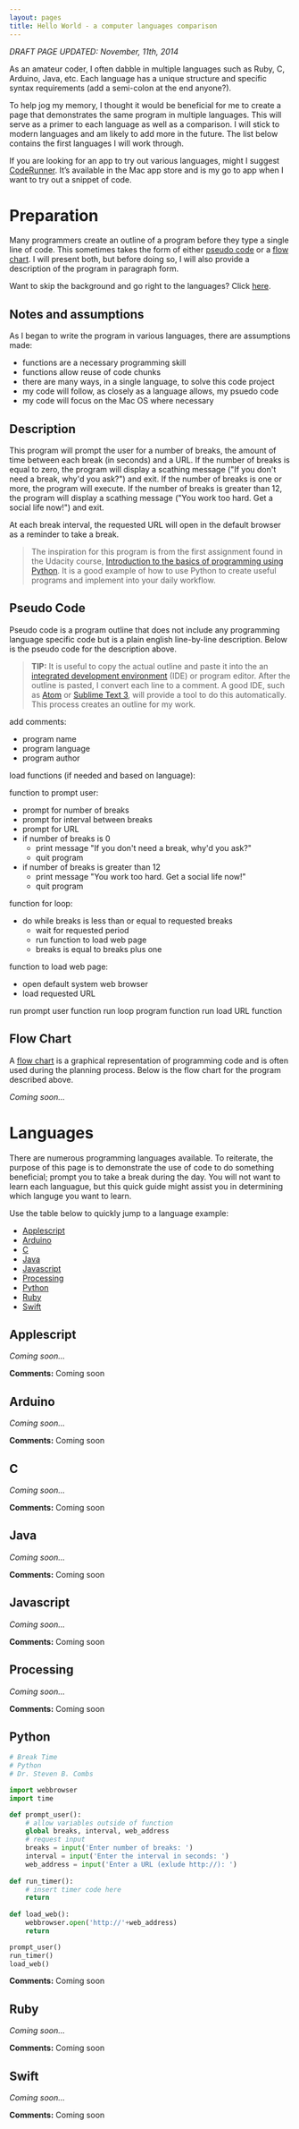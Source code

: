 ```yaml
---
layout: pages
title: Hello World - a computer languages comparison
---
```


<!-- Insert Blinking Cursor Image -->
<!-- Convert below to Blog Post when complete -->
*DRAFT PAGE UPDATED: November, 11th, 2014*

As an amateur coder, I often dabble in multiple languages such as Ruby, C, Arduino, Java, etc. Each language has a unique structure and specific syntax requirements (add a semi-colon at the end anyone?). 

To help jog my memory, I thought it would be beneficial for me to create a page that demonstrates the same program in multiple languages. This will serve as a primer to each language as well as a comparison. I will stick to modern languages and am likely to add more in the future. The list below contains the first languages I will work through.

If you are looking for an app to try out various languages, might I suggest [CodeRunner](!mas). It’s available in the Mac app store and is my go to app when I want to try out a snippet of code.
<!-- End Blog Post -->

<!-- Add introduction to page here from excerpts above -->

# Preparation
Many programmers create an outline of a program before they type a single line of code. This sometimes takes the form of either [pseudo code](!wiki) or a [flow chart](!wiki). I will present both, but before doing so, I will also provide a description of the program in paragraph form.

Want to skip the background and go right to the languages? Click [here](#languages).

## Notes and assumptions
As I began to write the program in various languages, there are assumptions made:

* functions are a necessary programming skill
* functions allow reuse of code chunks
* there are many ways, in a single language, to solve this code project
* my code will follow, as closely as a language allows, my psuedo code
* my code will focus on the Mac OS where necessary

## Description
This program will prompt the user for a number of breaks, the amount of time between each break (in seconds) and a URL. If the number of breaks is equal to zero, the program will display a scathing message ("If you don't need a break, why'd you ask?") and exit. If the number of breaks is one or more, the program will execute. If the number of breaks is greater than 12, the program will display a scathing message ("You work too hard. Get a social life now!") and exit.

At each break interval, the requested URL will open in the default browser as a reminder to take a break.

> The inspiration for this program is from the first assignment found in the Udacity course, [Introduction to the basics of programming using Python](https://www.udacity.com/course/ud036). It is a good example of how to use Python to create useful programs and implement into your daily workflow.

## Pseudo Code
Pseudo code is a program outline that does not include any programming language specific code but is a plain english line-by-line description. Below is the pseudo code for the description above.

> **TIP:** It is useful to copy the actual outline and paste it into the an [integrated development environment](!wiki) (IDE) or program editor. After the outline is pasted, I convert each line to a comment. A good IDE, such as [Atom](!g) or [Sublime Text 3](!s), will provide a tool to do this automatically. This process creates an outline for my work.

add comments:

* program name
* program language
* program author
	
load functions (if needed and based on language):

function to prompt user:

* prompt for number of breaks
* prompt for interval between breaks
* prompt for URL
* if number of breaks is 0
	* print message "If you don't need a break, why'd you ask?"
	* quit program
* if number of breaks is greater than 12
	* print message "You work too hard. Get a social life now!"
	* quit program

function for loop:

* do while breaks is less than or equal to requested breaks
	* wait for requested period
	* run function to load web page
	* breaks is equal to breaks plus one

function to load web page:

* open default system web browser
* load requested URL

run prompt user function
run loop program function
run load URL function

## Flow Chart
A [flow chart](iwiki) is a graphical representation of programming code and is often used during the planning process. Below is the flow chart for the program described above.

*Coming soon…*

# Languages

There are numerous programming languages available. To reiterate, the purpose of this page is to demonstrate the use of code to do something beneficial; prompt you to take a break during the day. You will not want to learn each languague, but this quick guide might assist you in determining which languge you want to learn.

Use the table below to quickly jump to a language example:

* [Applescript](#applscript)
* [Arduino](#arduino)
* [C](#c)
* [Java](#java)
* [Javascript](#javascript)
* [Processing](#processing)
* [Python](#python)
* [Ruby](#ruby)
* [Swift](#swift)

## Applescript

*Coming soon…*

**Comments:** Coming soon

## Arduino

*Coming soon…*

**Comments:** Coming soon

## C

*Coming soon…*

**Comments:** Coming soon

## Java

*Coming soon…*

**Comments:** Coming soon

## Javascript

*Coming soon…*

**Comments:** Coming soon

## Processing

*Coming soon…*

**Comments:** Coming soon

## Python

```python
# Break Time
# Python
# Dr. Steven B. Combs

import webbrowser
import time

def prompt_user():
	# allow variables outside of function
	global breaks, interval, web_address
	# request input 
	breaks = input('Enter number of breaks: ')
	interval = input('Enter the interval in seconds: ')
	web_address = input('Enter a URL (exlude http://): ')
	
def run_timer():
	# insert timer code here
	return
	
def load_web():
	webbrowser.open('http://'+web_address)
	return

prompt_user()
run_timer()
load_web()
```

**Comments:** Coming soon

## Ruby

*Coming soon…*

**Comments:** Coming soon

## Swift

*Coming soon…*

**Comments:** Coming soon